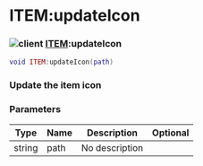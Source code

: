 # ITEM:updateIcon

### ![client](../../home/scripted\_item/.gitbook/assets/client.png) [ITEM](../../home/scripted\_item/home/ITEM/):updateIcon

```lua
void ITEM:updateIcon(path)
```

### Update the item icon

### Parameters

| Type   | Name | Description    | Optional |
| ------ | ---- | -------------- | -------: |
| string | path | No description |          |
